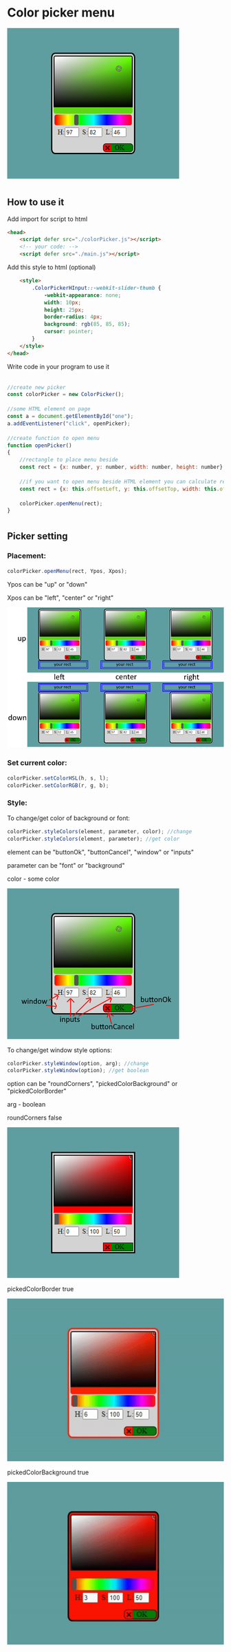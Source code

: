# Color picker menu

![](/docs/menu.png)


#
## How to use it
Add import for script to html

```html
<head>
    <script defer src="./colorPicker.js"></script>
    <!-- your code: -->
    <script defer src="./main.js"></script>
```
Add this style to html (optional)
``` html
    <style>
        .ColorPickerHInput::-webkit-slider-thumb {
            -webkit-appearance: none;
            width: 10px;
            height: 25px;
            border-radius: 4px;
            background: rgb(85, 85, 85);
            cursor: pointer;
        }
    </style>
</head>
```
Write code in your program to use it
```js

//create new picker
const colorPicker = new ColorPicker();

//some HTML element on page
const a = document.getElementById("one");
a.addEventListener("click", openPicker);

//create function to open menu
function openPicker()
{
    //rectangle to place menu beside
    const rect = {x: number, y: number, width: number, height: number}

    //if you want to open menu beside HTML element you can calculate rect this way:
    const rect = {x: this.offsetLeft, y: this.offsetTop, width: this.offsetWidth, height: this.offsetHeight}

    colorPicker.openMenu(rect);
}
```

#
## Picker setting
### Placement:
``` js
colorPicker.openMenu(rect, Ypos, Xpos);
```
Ypos can be "up" or "down"

Xpos can be "left", "center" or "right"

![](/docs/menu_place.png)

### Set current color:
``` js
colorPicker.setColorHSL(h, s, l);
colorPicker.setColorRGB(r, g, b);
```

### Style:
To change/get color of background or font:

``` js
colorPicker.styleColors(element, parameter, color); //change
colorPicker.styleColors(element, parameter); //get color
```

element can be "buttonOk", "buttonCancel", "window" or "inputs"

parameter can be "font" or "background"

color - some color

![](/docs/menu_colors.png)

To change/get window style options:

``` js
colorPicker.styleWindow(option, arg); //change
colorPicker.styleWindow(option); //get boolean
```
option can be "roundCorners", "pickedColorBackground" or "pickedColorBorder"

arg - boolean

roundCorners false

![](/docs/menu_notRounded.png)

pickedColorBorder true

![](/docs/menu_borderColor.gif)

pickedColorBackground true

![](/docs/menu_backgroundColor.gif)